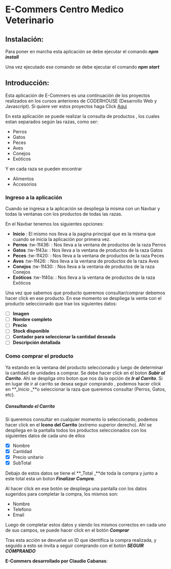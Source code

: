 # E-Commers Centro Medico Veterinario

## Instalación:

Para poner en marcha esta aplicación se debe ejecutar el comando **_npm install_**

Una vez ejecutado ese comando se debe ejecutar el comando **_npm start_**

## Introducción:

Esta aplicación de E-Commers es una continuación de los proyectos realizados en los cursos anteriores de CODERHOUSE (Desarrollo Web y Javascript).
Si quiere ver estos proyectos haga Click [Aqui](http://claudio-coder.github.io/veterinaria-claudiocabanas/ "Aqui")

En esta aplicación se puede realizar la consulta de productos , los cuales estan separados según las razas, como ser:

- Perros
- Gatos
- Peces
- Aves
- Conejos
- Exóticos

Y en cada raza se pueden encontrar

- Alimentos
- Accesorios

### Ingreso a la aplicación

Cuando se ingresa a la aplicación se despliega la misma con un Navbar y todas la ventanas con los productos de todas las razas.

En el Navbar tenemos los siguientes opciones:

- **Inicio** : El mismo nos lleva a la pagina principal que es la misma que cuando se inicia la aplicación por primera vez.
- **Perros** :tw-1f436: : Nos lleva a la ventana de productos de la raza Perros
- **Gatos** :tw-1f43a: : Nos lleva a la ventana de productos de la raza Gatos
- **Peces** :tw-1f420: : Nos lleva a la ventana de productos de la raza Peces
- **Aves** :tw-1f426: : Nos lleva a la ventana de productos de la raza Aves
- **Conejos** :tw-1f430: : Nos lleva a la ventana de productos de la raza Conejos
- **Exóticos** :tw-1f40a: : Nos lleva a la ventana de productos de la raza Exóticos

Una vez que sabemos que producto queremos consultar/comprar debemos hacer click en ese producto.
En ese momento se despliega la venta con el producto seleccionado que trae los siguientes datos:

- [ ] **Imagen**
- [ ] **Nombre completo**
- [ ] **Precio**
- [ ] **Stock disponible**
- [ ] **Contador para seleccionar la cantidad deseada**
- [ ] **Descripción detallada**

### Como comprar el producto

Ya estando en la ventana del producto seleccionado y luego de determinar la cantidad de unidades a comprar. Se debe hacer click en el boton **_Subir al Carrito_**. Ahi se despliga otro boton que nos da la opción de **_Ir al Carrito_**.
Si en lugar de ir al carrito se desea seguir comprando , podemos hacer click en **_Inicio _**o seleccionar la raza que queremos consultar (Perros, Gatos, etc).

##### Consultando el Carrito

Si queremos consultar en cualquier momento lo seleccionado, podemos hacer click en el **Icono del Carrito** (extremo superior derecho).
Ahí se despliega en la pantalla todos los productos seleccionados con los siguientes datos de cada uno de ellos

- [x] Nombre
- [x] Cantidad
- [x] Precio unitario
- [x] SubTotal

Debajo de estos datos se tiene el **_Total _**de toda la compra y junto a este total esta un boton **_Finalizar Compra_**.

Al hacer click en ese botón se despliega una pantalla con los datos sugeridos para completar la compra, los mismos son:

- Nombre
- Telefono
- Email

Luego de completar estos datos y siendo los mismos correctos en cada uno de sus campos, se puede hacer click en el botón **_Comprar_**

Tras esta acción se devuelve un ID que identifica la compra realizada, y seguido a esto se invita a seguir comprando con el botón **_SEGUIR COMPRANDO_**

**E-Commers desarrollado por Claudio Cabanas**:
